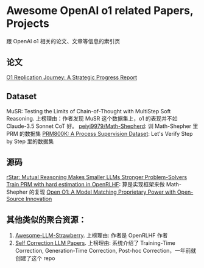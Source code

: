 # Awesome OpenAI o1 related Papers, Projects
跟 OpenAI o1 相关的论文、文章等信息的索引页

## 论文 
[O1 Replication Journey: A Strategic Progress Report](https://github.com/GAIR-NLP/O1-Journey)

## Dataset
MuSR: Testing the Limits of Chain-of-Thought with MultiStep Soft Reasoning. 上榜理由：作者发现 MuSR 这个数据集上，o1 的表现并不如 Claude-3.5 Sonnet CoT 好。
[peiyi9979/Math-Shepherd](https://huggingface.co/datasets/peiyi9979/Math-Shepherd?row=98): 训 Math-Shepher 里 PRM 的数据集
[PRM800K: A Process Supervision Dataset](https://github.com/openai/prm800k): Let's Verify Step by Step 里的数据集
## 源码
[rStar: Mutual Reasoning Makes Smaller LLMs Stronger Problem-Solvers](https://github.com/zhentingqi/rStar)
[Train PRM with hard estimation in OpenRLHF](https://github.com/OpenRLHF/OpenRLHF/pull/442): 算是实现框架来做 Math-Shepher 的复现
[Open O1: A Model Matching Proprietary Power with Open-Source Innovation](https://github.com/OpenSource-O1/Open-O1)

## 其他类似的聚合资源：
1. [Awesome-LLM-Strawberry](https://github.com/hijkzzz/Awesome-LLM-Strawberry). 上榜理由: 作者是 OpenRLHF 作者
2. [Self Correction LLM Papers](https://github.com/teacherpeterpan/self-correction-llm-papers). 上榜理由: 系统介绍了 Training-Time Correction, Generation-Time Correction, Post-hoc Correction，一年前就创建了这个 repo
